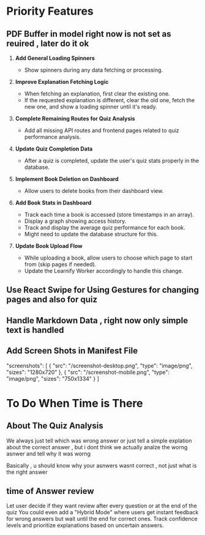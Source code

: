# Priority Features

## PDF Buffer in model right now is not set as reuired , later do it ok

1. **Add General Loading Spinners**

   - Show spinners during any data fetching or processing.

2. **Improve Explanation Fetching Logic**

   - When fetching an explanation, first clear the existing one.
   - If the requested explanation is different, clear the old one, fetch the new one, and show a loading spinner until it's ready.

3. **Complete Remaining Routes for Quiz Analysis**

   - Add all missing API routes and frontend pages related to quiz performance analysis.

4. **Update Quiz Completion Data**

   - After a quiz is completed, update the user's quiz stats properly in the database.

5. **Implement Book Deletion on Dashboard**

   - Allow users to delete books from their dashboard view.

6. **Add Book Stats in Dashboard**

   - Track each time a book is accessed (store timestamps in an array).
   - Display a graph showing access history.
   - Track and display the average quiz performance for each book.
   - Might need to update the database structure for this.

7. **Update Book Upload Flow**
   - While uploading a book, allow users to choose which page to start from (skip pages if needed).
   - Update the Learnify Worker accordingly to handle this change.

## Use React Swipe for Using Gestures for changing pages and also for quiz

## Handle Markdown Data , right now only simple text is handled

## Add Screen Shots in Manifest File

"screenshots": [
{
"src": "/screenshot-desktop.png",
"type": "image/png",
"sizes": "1280x720"
},
{
"src": "/screenshot-mobile.png",
"type": "image/png",
"sizes": "750x1334"
}
]

# To Do When Time is There

## About The Quiz Analysis

We always just tell which was wrong answer or just tell a simple explation about the correct answer , but i dont think we actually analze the worng asnwer and tell why it was worng

Basically , u should know why your asnwers wasnt correct , not just what is the right answer

## time of Answer review

Let user decide if they want review after every question or at the end of the quiz
You could even add a "Hybrid Mode" where users get instant feedback for wrong answers but wait until the end for correct ones.
Track confidence levels and prioritize explanations based on uncertain answers.
